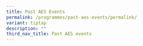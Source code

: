 ```yaml
---
title: Past AES Events
permalink: /programmes/past-aes-events/permalink/
variant: tiptap
description: ""
third_nav_title: Past AES events
---
```

